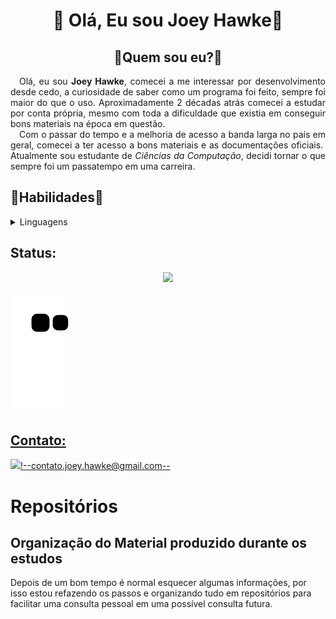 <div>
 
 <h1 align="center">&#x1F44B; Olá, Eu sou Joey Hawke&#x1F44B;</h1>
 
</div>
 
<div>
 
 <h2 align="center">&#x1F4AD;Quem sou eu?&#x1F4AD; </h2>
 
 <p align="justify">&emsp;Olá, eu sou <strong>Joey Hawke</strong>, comecei a me interessar por desenvolvimento desde cedo, a curiosidade de saber como um programa foi feito, sempre foi maior do que o uso. Aproximadamente 2 décadas atrás comecei a estudar por conta própria, mesmo com toda a dificuldade que existia em conseguir bons materiais na época em questão.<br>&emsp;Com o passar do tempo e a melhoria de acesso a banda larga no país em geral, comecei a ter acesso a bons materiais e as documentações oficiais.  Atualmente sou estudante de <em>Ciências da Computação</em>, decidi tornar o que sempre foi um passatempo em uma carreira.</p>
 
</div>
 
<div>
 
 <h2>&#x1F331;Habilidades&#x1F331;</h2>
 
 <details>
  
  <summary>Linguagens</summary>
  
  <p></p>
  
  <p align="justify"> &emsp; <img src="./pictures/html-logo.png"> &emsp; <img src="./pictures/css-logo.png"> &emsp; <img src="./pictures/javascript-logo.png"> &emsp; <img src="./pictures/php-logo.png"> &emsp; <img src="./pictures/c-logo.png"> &emsp; <img src="./pictures/java-logo.png"></p>
  
 </details>
 
</div>

## Status:

  <div align="center">
    <a href="https://github.com/JoeyHawke">
    <!--<img height="180em" src="https://github-readme-stats.vercel.app/api?username=JoeyHawke&show_icons=true&theme=radical&include_all_commits=true&count_private=true"/>-->
    <!--<img height="180em" src="https://github-readme-stats.vercel.app/api?username=JoeyHawke&show_icons=true&theme=radical&include_all_commits=true&count_private=true"/>-->
    <!--<img height="180em" src="https://github-readme-stats.vercel.app/api/top-langs/?username=JoeyHawke&layout=compact&langs_count=7&theme=radical"/>-->
    <img src="https://github-profile-trophy.vercel.app/?username=JoeyHawke&row=1&theme=algolia&no-bg=true")/>
  </div>
<!--   
## Habilidades:
  
 <div style="display: inline_block"><br>
    <img align="center" alt="Hawke-HTML" height="50" width="50" src="https://cdn.jsdelivr.net/gh/devicons/devicon/icons/html5/html5-original.svg"/>
    <img align="center" alt="Hawke-CSS" height="50" width="50" src="https://cdn.jsdelivr.net/gh/devicons/devicon/icons/css3/css3-original.svg"/> 
    <img align="center" alt="Hawke-Js" height="50" width="50" src="https://cdn.jsdelivr.net/gh/devicons/devicon/icons/javascript/javascript-original.svg"/> 
    <img align="center" alt="Hawke-JAVA" height="50" width="50" src="https://cdn.jsdelivr.net/gh/devicons/devicon/icons/java/java-original-wordmark.svg"/>
    <img align="center" alt="Hawke-JAVA" height="50" width="50" src="https://cdn.jsdelivr.net/gh/devicons/devicon/icons/c/c-original.svg" />
  </div> -->

  ![Snake animation](https://github.com/JoeyHawke/JoeyHawke/blob/output/github-contribution-grid-snake.svg)
## Contato:
  
  <a href="mailto:contato.joey.hawke@gmail.com"><img src="https://img.shields.io/badge/Gmail-D14836?style=for-the-badge&logo=gmail&logoColor=white" target="_blank"></a><!--contato.joey.hawke@gmail.com-->
 

# Repositórios
  
## Organização do Material produzido durante os estudos
  
  Depois de um bom tempo é normal esquecer algumas informações, por isso estou refazendo os passos e organizando tudo em repositórios para facilitar uma consulta pessoal em uma possível consulta futura.
<!---
JoeyHawke/JoeyHawke is a ✨ special ✨ repository because its `README.md` (this file) appears on your GitHub profile.
You can click the Preview link to take a look at your changes.
--->
